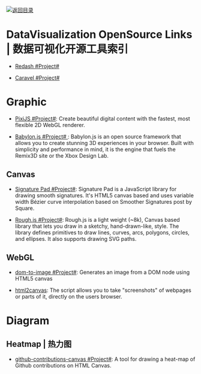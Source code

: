 [![返回目录](https://user-images.githubusercontent.com/5803001/38079637-ff0abcf0-3371-11e8-9b76-ad651620afc7.jpg)](https://github.com/wxyyxc1992/Awesome-Links)

# DataVisualization OpenSource Links | 数据可视化开源工具索引

* [Redash #Project#]()

* [Caravel #Project#](https://github.com/airbnb/caravel)

# Graphic

* [PixiJS #Project#](http://www.pixijs.com/): Create beautiful digital content with the fastest, most flexible 2D WebGL renderer.

- [Babylon.js #Project# ](https://parg.co/b1C): Babylon.js is an open source framework that allows you to create stunning 3D experiences in your browser. Built with simplicity and performance in mind, it is the engine that fuels the Remix3D site or the Xbox Design Lab.

## Canvas

* [Signature Pad #Project#](https://github.com/szimek/signature_pad): Signature Pad is a JavaScript library for drawing smooth signatures. It's HTML5 canvas based and uses variable width Bézier curve interpolation based on Smoother Signatures post by Square.

* [Rough.js #Project#](http://roughjs.com/): Rough.js is a light weight (~8k), Canvas based library that lets you draw in a sketchy, hand-drawn-like, style. The library defines primitives to draw lines, curves, arcs, polygons, circles, and ellipses. It also supports drawing SVG paths.

## WebGL

* [dom-to-image #Project#](https://github.com/tsayen/dom-to-image): Generates an image from a DOM node using HTML5 canvas

* [html2canvas](https://github.com/niklasvh/html2canvas): The script allows you to take "screenshots" of webpages or parts of it, directly on the users browser.

# Diagram

## Heatmap | 热力图

* [github-contributions-canvas #Project#](https://github.com/sallar/github-contributions-canvas): A tool for drawing a heat-map of Github contributions on HTML Canvas.
